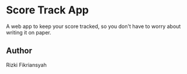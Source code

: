 <h1>Score Track App</h1>
A web app to keep your score tracked, so you don't have to worry about writing it on paper.
<h2>Author</h2>
Rizki Fikriansyah